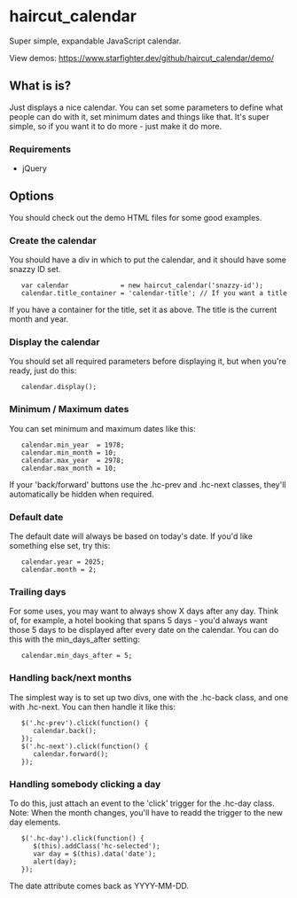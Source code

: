 # haircut_calendar
Super simple, expandable JavaScript calendar.

View demos: https://www.starfighter.dev/github/haircut_calendar/demo/

## What is is?

Just displays a nice calendar. You can set some parameters to define what people can do with it, set minimum dates and things like that. It's super simple, so if you want it to do more - just make it do more.

### Requirements

* jQuery

## Options

You should check out the demo HTML files for some good examples.

### Create the calendar

You should have a div in which to put the calendar, and it should have some snazzy ID set.

```
   var calendar             = new haircut_calendar('snazzy-id');
   calendar.title_container = 'calendar-title'; // If you want a title
```

If you have a container for the title, set it as above. The title is the current month and year.

### Display the calendar

You should set all required parameters before displaying it, but when you're ready, just do this:

```
   calendar.display();
```

### Minimum / Maximum dates

You can set minimum and maximum dates like this:

```
   calendar.min_year  = 1978;
   calendar.min_month = 10;
   calendar.max_year  = 2978;
   calendar.max_month = 10;
```

If your 'back/forward' buttons use the .hc-prev and .hc-next classes, they'll automatically be hidden when required.

### Default date

The default date will always be based on today's date. If you'd like something else set, try this:

```
   calendar.year = 2025;
   calendar.month = 2;
```

### Trailing days

For some uses, you may want to always show X days after any day. Think of, for example, a hotel booking that spans 5 days - you'd always want those 5 days to be displayed after every date on the calendar. You can do this with the min_days_after setting:

```
   calendar.min_days_after = 5;
```

### Handling back/next months

The simplest way is to set up two divs, one with the .hc-back class, and one with .hc-next. You can then handle it like this:

```
   $('.hc-prev').click(function() {
      calendar.back();
   });
   $('.hc-next').click(function() {
      calendar.forward();
   });
```

### Handling somebody clicking a day

To do this, just attach an event to the 'click' trigger for the .hc-day class. Note: When the month changes, you'll have to readd the trigger to the new day elements.

```
   $('.hc-day').click(function() {
      $(this).addClass('hc-selected');
      var day = $(this).data('date');
      alert(day);
   });
```

The date attribute comes back as YYYY-MM-DD.
